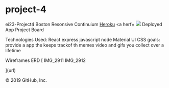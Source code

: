 # project-4
ei23-Project4
Boston Resonsive Continuium
<a href ="https://immense-forest-65187.herokuapp.com/">Heroku</a>
<a herf=  <img src =" https://user-images.githubusercontent.com/4977418/67112079-67ce1380-f1a4-11e9-83d4-ced884fb57d2.png"/></a>
Deployed App Project Board 



Technologies Used: React express javascript node Material UI CSS 
goals: provide a app the keeps trackof th memes video and gifs you collect over a lifetime

Wireframes ERD [ IMG_2911 IMG_2912

](url)

© 2019 GitHub, Inc.
